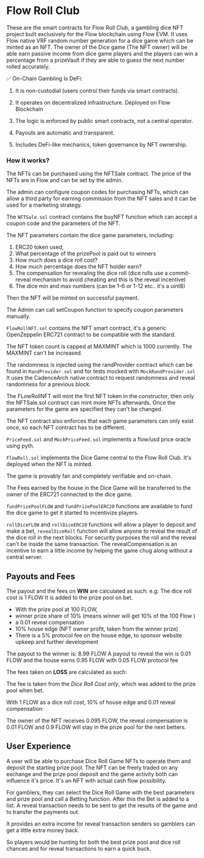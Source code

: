 # Flow Roll Club

These are the smart contracts for Flow Roll Club, a gambling dice NFT project built exclusively for the Flow blockchain using Flow EVM. It uses Flow native VRF random number generation for a dice game which can be minted as an NFT. The owner of the Dice game (The NFT owner) will be able earn passive income from dice game players and the players can win a percentage from a prizeVault if they are able to guess the next number rolled accurately.

✅ On-Chain Gambling Is DeFi:
1. It is non-custodial (users control their funds via smart contracts).

2. It operates on decentralized infrastructure. Deployed on Flow Blockchain

3. The logic is enforced by public smart contracts, not a central operator.

4. Payouts are automatic and transparent.

5. Includes DeFi-like mechanics, token governance by NFT ownership.


### How it works?

The NFTs can be purchased using the NFTSale contract. The price of the NFTs are in Flow and can be set by the admin.

The admin can configure coupon codes for purchasing NFTs, which can allow a third party for earning commission from the NFT sales and it can be used for a marketing strategy.

The `NFTSale.sol` contract contains the buyNFT function which can accept a coupon code and the parameters of the NFT.

The NFT parameters contain the dice game parameters, including: 
1. ERC20 token used, 
2. What percentage of the prizePool is paid out to winners
3. How much does a dice roll cost?
4. How much percentage does the NFT holder earn?
5. The compensation for revealing the dice roll (dice rolls use a commit-reveal mechanism to avoid cheating and this is the reveal incentive) 
6. The dice min and max numbers (can be 1-6 or 1-12 etc.. it's a uint8)

Then the NFT will be minted on successful payment.

The Admin can call setCoupon function to specify coupon parameters manually.

`FlowRollNFT.sol` contains the NFT smart contract, it's a generic OpenZeppelin ERC721 contract to be compatible with the standard. 

The NFT token count is capped at MAXMINT which is 1000 currently. The MAXMINT can't be increased.

The randomness is injected using the randProvider contract which can be found in `RandProvider.sol` and for tests mocked with `MockRandProvider.sol` It uses the CadenceArch native contract to request randomness and reveal randomness for a previous block.

The FLowRollNFT will mint the first NFT token in the constructor, then only the NFTSale.sol contract can mint more NFTs afterwards. Once the parameters for the game are specified they can't be changed.

The NFT contract also enforces that each game parameters can only exist once, so each NFT contract has to be different.

`PriceFeed.sol` and `MockPriceFeed.sol` implements a flow/usd price oracle using pyth.

`FlowRoll.sol` implements the Dice Game central to the Flow Roll Club. It's deployed when the NFT is minted.

The game is provably fair and completely verifiable and on-chain.

The Fees earned by the house in the Dice Game will be transferred to the owner of the ERC721 connected to the dice game.

`fundPrizePoolFLOW` and `fundPrizePoolERC20` functions are available to fund the dice game to get it started to incentivize players. 

`rollDiceFLOW` and `rollDiceERC20` functions will allow a player to deposit and make a bet, `revealDiceRoll` function will allow anyone to reveal the result of the dice roll in the next blocks.
For security purposes the roll and the reveal can't be inside the same transaction. The revealCompensation is an incentive to earn a little income by helping the game chug along without a central server.

## Payouts and Fees

The payout and the fees on **WIN** are calculated as such:
e.g:
The dice roll cost is 1 FLOW
It is added to the prize pool on bet.

* With the prize pool at 100 FLOW,
* winner prize share of 10% (means winner will get 10% of the 100 Flow )
* a 0.01 reveal compensation
* 10% house edge (NFT owner profit, taken from the winner prize)
* There is a 5% protocol fee on the house edge, to sponsor website upkeep and further development

The payout to the winner is: 
8.99 FLOW
A payout to reveal the win is 0.01 FLOW
and the house earns 0.95 FLOW  with 0.05 FLOW protocol fee

The fees taken on **LOSS** are calculated as such:

The fee is taken from the *Dice Roll Cost only*, which was added to the prize pool when bet. 

With 1 FLOW as a dice roll cost,
10% of house edge and 0.01 reveal compensation:

The owner of the NFT receives 0.095 FLOW, the reveal compensation is 0.01 FLOW and 0.9 FLOW will stay in the prize pool for the next betters.


## User Experience

A user will be able to purchase Dice Roll Game NFTs to operate them and deposit the starting prize pool.
The NFT can be freely traded on any exchange and the prize pool deposit and the game activity both can influence it's price. It's an NFT with actual cash flow possibility.

For gamblers, they can select the Dice Roll Game with the best parameters and prize pool and call a Betting function.
After this the Bet is added to a list. A reveal transaction needs to be sent to get the results of the game and to transfer the payments out.

It provides an extra income for reveal transaction senders so gamblers can get a little extra money back. 

So players would be hunting for both the best prize pool and dice roll chances and for reveal transactions to earn a quick buck.